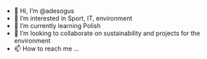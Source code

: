 - 👋 Hi, I’m @adesogus
- 👀 I’m interested in Sport, IT, environment
- 🌱 I’m currently learning Polish
- 💞️ I’m looking to collaborate on sustainability and projects for the environment
- 📫 How to reach me ...

<!---
adesogus/adesogus is a ✨ special ✨ repository because its `README.md` (this file) appears on your GitHub profile.
You can click the Preview link to take a look at your changes.
--->
